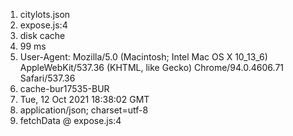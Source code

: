 1. citylots.json
2. expose.js:4
3. disk cache
4. 99 ms
5. User-Agent: Mozilla/5.0 (Macintosh; Intel Mac OS X 10_13_6) AppleWebKit/537.36 (KHTML, like Gecko) Chrome/94.0.4606.71 Safari/537.36
6. cache-bur17535-BUR
7. Tue, 12 Oct 2021 18:38:02 GMT
8. application/json; charset=utf-8
9. fetchData @ expose.js:4
